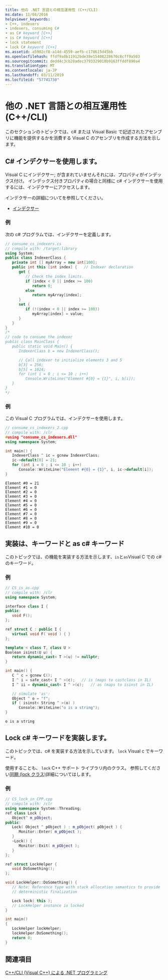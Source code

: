 ```yaml
---
title: 他の .NET 言語との相互運用性 (C++/CLI)
ms.date: 11/04/2016
helpviewer_keywords:
- C++, indexers
- indexers, consuming C#
- as C# keyword [C++]
- is C# keyword [C++]
- lock statement
- lock C# keyword [C++]
ms.assetid: a5902cf8-a14d-4559-aefb-c178615d45bb
ms.openlocfilehash: ffdf9a8b11912bde38e15408228670c8cff9a503
ms.sourcegitcommit: dedd4c3cb28adec3793329018b9163ffddf890a4
ms.translationtype: MT
ms.contentlocale: ja-JP
ms.lasthandoff: 03/11/2019
ms.locfileid: "57741730"
---
```

# <a name="interoperability-with-other-net-languages-ccli"></a>他の .NET 言語との相互運用性 (C++/CLI)

このセクションのトピックでは、c# または Visual Basic で記述されたアセンブリに機能を提供するかを消費する Visual C のアセンブリを作成する方法を示します。

## <a name="consume_indexer"></a> C# インデクサーを使用します。

Visual C にインデクサー; が含まれていませんそれには、プロパティがインデックス付け。 インデックス付きプロパティの場合と同様に c# インデクサーを使用するには、インデクサーにアクセスします。

インデクサーの詳細についてを参照してください。

- [インデクサー](/dotnet/csharp/programming-guide/indexers/index)

### <a name="example"></a>例

次の c# プログラムでは、インデクサーを定義します。

```csharp
// consume_cs_indexers.cs
// compile with: /target:library
using System;
public class IndexerClass {
   private int [] myArray = new int[100];
   public int this [int index] {   // Indexer declaration
      get {
         // Check the index limits.
         if (index < 0 || index >= 100)
            return 0;
         else
            return myArray[index];
      }
      set {
         if (!(index < 0 || index >= 100))
            myArray[index] = value;
      }
   }
}
/*
// code to consume the indexer
public class MainClass {
   public static void Main() {
      IndexerClass b = new IndexerClass();

      // Call indexer to initialize elements 3 and 5
      b[3] = 256;
      b[5] = 1024;
      for (int i = 0 ; i <= 10 ; i++)
         Console.WriteLine("Element #{0} = {1}", i, b[i]);
   }
}
*/
```

### <a name="example"></a>例

この Visual C プログラムでは、インデクサーを使用します。

```cpp
// consume_cs_indexers_2.cpp
// compile with: /clr
#using "consume_cs_indexers.dll"
using namespace System;

int main() {
   IndexerClass ^ ic = gcnew IndexerClass;
   ic->default[0] = 21;
   for (int i = 0 ; i <= 10 ; i++)
      Console::WriteLine("Element #{0} = {1}", i, ic->default[i]);
}
```

```Output
Element #0 = 21
Element #1 = 0
Element #2 = 0
Element #3 = 0
Element #4 = 0
Element #5 = 0
Element #6 = 0
Element #7 = 0
Element #8 = 0
Element #9 = 0
Element #10 = 0
```

## <a name="implement_isas"></a> 実装は、キーワードと as c# キーワード

このトピックでは、の機能を実装する方法を示します、`is`と`as`Visual C での c# のキーワード。

### <a name="example"></a>例

```cpp
// CS_is_as.cpp
// compile with: /clr
using namespace System;

interface class I {
public:
   void F();
};

ref struct C : public I {
   virtual void F( void ) { }
};

template < class T, class U >
Boolean isinst(U u) {
   return dynamic_cast< T >(u) != nullptr;
}

int main() {
   C ^ c = gcnew C();
   I ^ i = safe_cast< I ^ >(c);   // is (maps to castclass in IL)
   I ^ ii = dynamic_cast< I ^ >(c);   // as (maps to isinst in IL)

   // simulate 'as':
   Object ^ o = "f";
   if ( isinst< String ^ >(o) )
      Console::WriteLine("o is a string");
}
```

```Output
o is a string
```

## <a name="implement_locak"></a> Lock c# キーワードを実装します。

このトピックでは、c# を実装する方法を示しています。 `lock` Visual c でキーワード。

使用することも、 `lock` C++ サポート ライブラリ内のクラス。 参照してください[同期 (lock クラス)](../dotnet/synchronization-lock-class.md)詳細についてはします。

### <a name="example"></a>例

```cpp
// CS_lock_in_CPP.cpp
// compile with: /clr
using namespace System::Threading;
ref class Lock {
   Object^ m_pObject;
public:
   Lock( Object ^ pObject ) : m_pObject( pObject ) {
      Monitor::Enter( m_pObject );
   }
   ~Lock() {
      Monitor::Exit( m_pObject );
   }
};

ref struct LockHelper {
   void DoSomething();
};

void LockHelper::DoSomething() {
   // Note: Reference type with stack allocation semantics to provide
   // deterministic finalization

   Lock lock( this );
   // LockHelper instance is locked
}

int main()
{
   LockHelper lockHelper;
   lockHelper.DoSomething();
   return 0;
}
```

## <a name="see-also"></a>関連項目

[C++/CLI (Visual C++) による .NET プログラミング](../dotnet/dotnet-programming-with-cpp-cli-visual-cpp.md)
